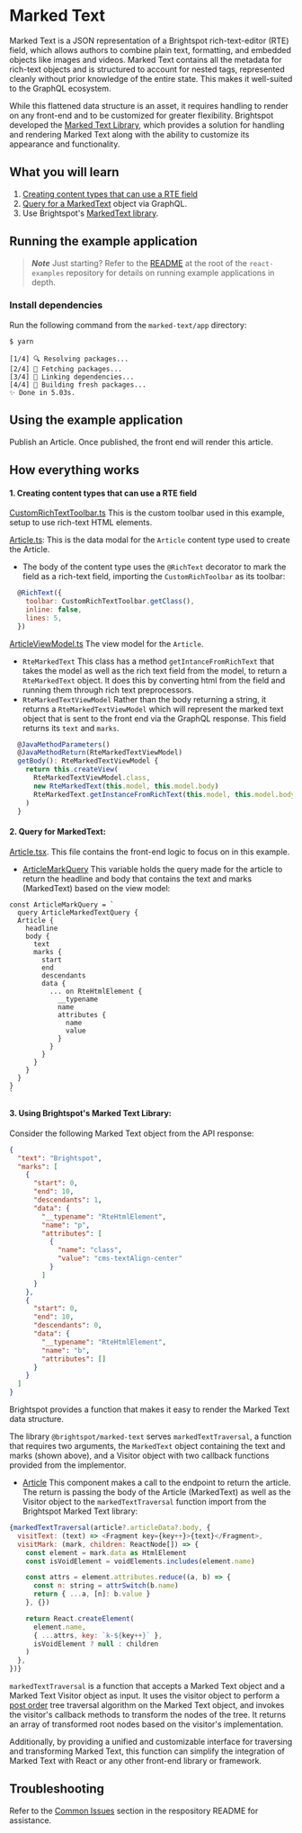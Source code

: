 # Marked Text

Marked Text is a JSON representation of a Brightspot rich-text-editor (RTE) field, which allows authors to combine plain text, formatting, and embedded objects like images and videos. Marked Text contains all the metadata for rich-text objects and is structured to account for nested tags, represented cleanly without prior knowledge of the entire state. This makes it well-suited to the GraphQL ecosystem.

While this flattened data structure is an asset, it requires handling to render on any front-end and to be customized for greater flexibility. Brightspot developed the [Marked Text Library](#brightspots-marked-text-library), which provides a solution for handling and rendering Marked Text along with the ability to customize its appearance and functionality.

## What you will learn

1. [Creating content types that can use a RTE field](#1-creating-content-types-that-can-use-a-rte-field)
2. [Query for a MarkedText](#2-query-for-markedtext) object via GraphQL.
3. Use Brightspot's [MarkedText library](#3-using-brightspots-marked-text-library).

## Running the example application

> **_Note_** Just starting? Refer to the [README](/README.md) at the root of the `react-examples` repository for details on running example applications in depth.

### Install dependencies

Run the following command from the `marked-text/app` directory:

```sh
$ yarn
```

```
[1/4] 🔍 Resolving packages...
[2/4] 🚚 Fetching packages...
[3/4] 🔗 Linking dependencies...
[4/4] 🔨 Building fresh packages...
✨ Done in 5.03s.
```

## Using the example application

Publish an Article. Once published, the front end will render this article.

## How everything works

#### 1. Creating content types that can use a RTE field

[CustomRichTextToolbar.ts](brightspot/src/brightspot/example/marked_text/CustomRichTextToolbar.ts) This is the custom toolbar used in this example, setup to use rich-text HTML elements.

[Article.ts](brightspot/src/brightspot/example/marked_text/Article.ts): This is the data modal for the `Article` content type used to create the Article.

- The body of the content type uses the `@RichText` decorator to mark the field as a rich-text field, importing the `CustomRichToolbar` as its toolbar:

```js
  @RichText({
    toolbar: CustomRichTextToolbar.getClass(),
    inline: false,
    lines: 5,
  })
```

[ArticleViewModel.ts](brightspot/src/brightspot/example/marked_text/ArticleViewModel.ts) The view model for the `Article`.

- `RteMarkedText` This class has a method `getIntanceFromRichText` that takes the model as well as the rich text field from the model, to return a `RteMarkedText` object. It does this by converting html from the field and running them through rich text preprocessors.
- `RteMarkedTextViewModel` Rather than the body returning a string, it returns a `RteMarkedTextViewModel` which will represent the marked text object that is sent to the front end via the GraphQL response. This field returns its `text` and `marks`.

```js
  @JavaMethodParameters()
  @JavaMethodReturn(RteMarkedTextViewModel)
  getBody(): RteMarkedTextViewModel {
    return this.createView(
      RteMarkedTextViewModel.class,
      new RteMarkedText(this.model, this.model.body)
      RteMarkedText.getInstanceFromRichText(this.model, this.model.body)
    )
  }
```

#### 2. Query for MarkedText:

[Article.tsx](app/src/components/Article.tsx). This file contains the front-end logic to focus on in this example.

- [ArticleMarkQuery](app/src/components/Article.tsx#L17) This variable holds the query made for the article to return the headline and body that contains the text and marks (MarkedText) based on the view model:

```
const ArticleMarkQuery = `
  query ArticleMarkedTextQuery {
  Article {
    headline
    body {
      text
      marks {
        start
        end
        descendants
        data {
          ... on RteHtmlElement {
            __typename
            name
            attributes {
              name
              value
            }
          }
        }
      }
    }
  }
}
`
```

#### 3. Using Brightspot's Marked Text Library:

Consider the following Marked Text object from the API response:

```json
{
  "text": "Brightspot",
  "marks": [
    {
      "start": 0,
      "end": 10,
      "descendants": 1,
      "data": {
        "__typename": "RteHtmlElement",
        "name": "p",
        "attributes": [
          {
            "name": "class",
            "value": "cms-textAlign-center"
          }
        ]
      }
    },
    {
      "start": 0,
      "end": 10,
      "descendants": 0,
      "data": {
        "__typename": "RteHtmlElement",
        "name": "b",
        "attributes": []
      }
    }
  ]
}
```

Brightspot provides a function that makes it easy to render the Marked Text data structure.

The library `@brightspot/marked-text` serves `markedTextTraversal`, a function that requires two arguments, the `MarkedText` object containing the text and marks (shown above), and a Visitor object with two callback functions provided from the implementor.

- [Article](app/src/components/Article.tsx#L73) This component makes a call to the endpoint to return the article. The return is passing the body of the Article (MarkedText) as well as the Visitor object to the `markedTextTraversal` function import from the Brightspot Marked Text library:

```js
{markedTextTraversal(article?.articleData?.body, {
  visitText: (text) => <Fragment key={key++}>{text}</Fragment>,
  visitMark: (mark, children: ReactNode[]) => {
    const element = mark.data as HtmlElement
    const isVoidElement = voidElements.includes(element.name)

    const attrs = element.attributes.reduce((a, b) => {
      const n: string = attrSwitch(b.name)
      return { ...a, [n]: b.value }
    }, {})

    return React.createElement(
      element.name,
      { ...attrs, key: `k-${key++}` },
      isVoidElement ? null : children
    )
  },
})}
```

`markedTextTraversal` is a function that accepts a Marked Text object and a Marked Text Visitor object as input. It uses the visitor object to perform a [post order](https://www.geeksforgeeks.org/iterative-postorder-traversal) tree traversal algorithm on the Marked Text object, and invokes the visitor's callback methods to transform the nodes of the tree. It returns an array of transformed root nodes based on the visitor's implementation.

Additionally, by providing a unified and customizable interface for traversing and transforming Marked Text, this function can simplify the integration of Marked Text with React or any other front-end library or framework.

## Troubleshooting

Refer to the [Common Issues](/README.md) section in the respository README for assistance.
